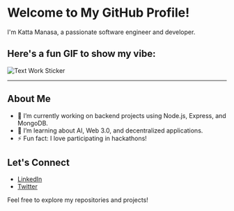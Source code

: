 # Welcome to My GitHub Profile!

I'm Katta Manasa, a passionate software engineer and developer.

## Here's a fun GIF to show my vibe:

![Text Work Sticker](https://media.tenor.com/images/5e62d045b625d8c238bb31c537ae48b6/tenor.gif)

---

## About Me

- 🔭 I’m currently working on backend projects using Node.js, Express, and MongoDB.
- 🌱 I’m learning about AI, Web 3.0, and decentralized applications.
- ⚡ Fun fact: I love participating in hackathons!

## Let's Connect

- [LinkedIn](https://www.linkedin.com)
- [Twitter](https://twitter.com)

Feel free to explore my repositories and projects!
